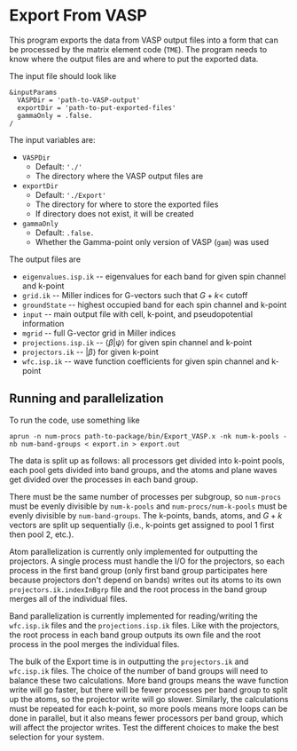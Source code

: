 # Export From VASP

This program exports the data from VASP output files into a form that can be processed by the matrix element code (`TME`). The program needs to know where the output files are and where to put the exported data.

The input file should look like
```
&inputParams
  VASPDir = 'path-to-VASP-output'
  exportDir = 'path-to-put-exported-files'
  gammaOnly = .false.
/
```

The input variables are:
* `VASPDir`
  * Default: `'./'`
  * The directory where the VASP output files are
* `exportDir`
  * Default: `'./Export'`
  * The directory for where to store the exported files
  * If directory does not exist, it will be created
* `gammaOnly`
  * Default: `.false.`
  * Whether the Gamma-point only version of VASP (`gam`) was used

The output files are
* `eigenvalues.isp.ik` -- eigenvalues for each band for given spin channel and k-point
* `grid.ik` -- Miller indices for G-vectors such that $G+k <$ cutoff
* `groundState` -- highest occupied band for each spin channel and k-point
* `input` -- main output file with cell, k-point, and pseudopotential information
* `mgrid` -- full G-vector grid in Miller indices
* `projections.isp.ik` -- $\langle \beta | \psi \rangle$ for given spin channel and k-point
* `projectors.ik` -- $|\beta\rangle$ for given k-point
* `wfc.isp.ik` -- wave function coefficients for given spin channel and k-point

## Running and parallelization

To run the code, use something like 
```
aprun -n num-procs path-to-package/bin/Export_VASP.x -nk num-k-pools -nb num-band-groups < export.in > export.out
```
The data is split up as follows: all processors get divided into k-point pools, each pool gets divided into band groups, and the atoms and plane waves get divided over the processes in each band group.

There must be the same number of processes per subgroup, so `num-procs` must be evenly divisible by `num-k-pools` and `num-procs/num-k-pools` must be evenly divisible by `num-band-groups`. The k-points, bands, atoms, and $G+k$ vectors are split up sequentially (i.e., k-points get assigned to pool 1 first then pool 2, etc.). 

Atom parallelization is currently only implemented for outputting the projectors. A single process must handle the I/O for the projectors, so each process in the first band group (only first band group participates here because projectors don't depend on bands) writes out its atoms to its own `projectors.ik.indexInBgrp` file and the root process in the band group merges all of the individual files.

Band parallelization is currently implemented for reading/writing the `wfc.isp.ik` files and the `projections.isp.ik` files. Like with the projectors, the root process in each band group outputs its own file and the root process in the pool merges the individual files. 

The bulk of the Export time is in outputting the `projectors.ik` and `wfc.isp.ik` files. The choice of the number of band groups will need to balance these two calculations. More band groups means the wave function write will go faster, but there will be fewer processes per band group to split up the atoms, so the projector write will go slower. Similarly, the calculations must be repeated for each k-point, so more pools means more loops can be done in parallel, but it also means fewer processors per band group, which will affect the projector writes. Test the different choices to make the best selection for your system.
